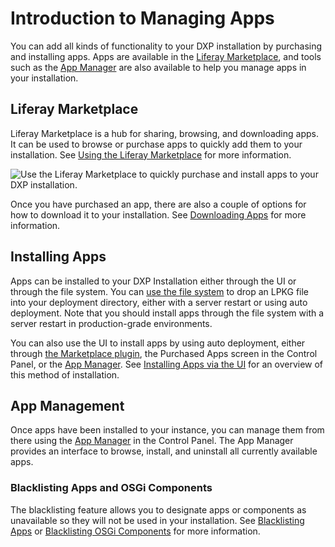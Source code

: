 # Introduction to Managing Apps

You can add all kinds of functionality to your DXP installation by purchasing and installing apps. Apps are available in the [Liferay Marketplace](./installing-and-managing-apps/using-the-liferay-marketplace.md), and tools such as the [App Manager](./installing-and-managing-apps/managing-apps.md) are also available to help you manage apps in your installation.

## Liferay Marketplace

Liferay Marketplace is a hub for sharing, browsing, and downloading apps. It can be used to browse or purchase apps to quickly add them to your installation. See [Using the Liferay Marketplace](./installing-and-managing-apps/using-the-liferay-marketplace.md) for more information.

![Use the Liferay Marketplace to quickly purchase and install apps to your DXP installation.](./introduction-to-managing-apps/images/01.png)

Once you have purchased an app, there are also a couple of options for how to download it to your installation. See [Downloading Apps](./installing-and-managing-apps/downloading-apps.md) for more information.

## Installing Apps

Apps can be installed to your DXP Installation either through the UI or through the file system. You can [use the file system](./installing-and-managing-apps/installing-apps-via-the-file-system.md) to drop an LPKG file into your deployment directory, either with a server restart or using auto deployment. Note that you should install apps through the file system with a server restart in production-grade environments.

You can also use the UI to install apps by using auto deployment, either through [the Marketplace plugin](./installing-and-managing-apps/using-the-liferay-marketplace.md), the Purchased Apps screen in the Control Panel, or the [App Manager](./installing-and-managing-apps/managing-apps.md). See [Installing Apps via the UI](./installing-apps-via-the-ui.md) for an overview of this method of installation.

## App Management

Once apps have been installed to your instance, you can manage them from there using the [App Manager](./installing-and-managing-apps/managing-apps.md) in the Control Panel. The App Manager provides an interface to browse, install, and uninstall all currently available apps.

### Blacklisting Apps and OSGi Components

The blacklisting feature allows you to designate apps or components as unavailable so they will not be used in your installation. See [Blacklisting Apps](./installing-and-managing-apps/blacklisting-apps.md) or [Blacklisting OSGi Components](./installing-and-managing-apps/blacklisting-osgi-components.md) for more information.